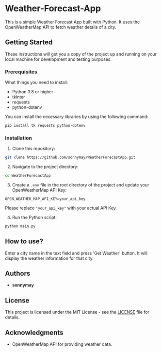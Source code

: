 # Weather-Forecast-App

This is a simple Weather Forecast App built with Python. It uses the OpenWeatherMap API to fetch weather details of a city.

## Getting Started

These instructions will get you a copy of the project up and running on your local machine for development and testing purposes.

### Prerequisites

What things you need to install:

- Python 3.8 or higher
- tkinter
- requests
- python-dotenv

You can install the necessary libraries by using the following command:

```bash
pip install tk requests python-dotenv
```

### Installation

1. Clone this repository:

```bash
git clone https://github.com/sonnymay/WeatherForecastApp.git
```

2. Navigate to the project directory:

```bash
cd WeatherForecastApp
```

3. Create a `.env` file in the root directory of the project and update your OpenWeatherMap API Key:

```env
OPEN_WEATHER_MAP_API_KEY=your_api_key
```
Please replace `"your_api_key"` with your actual API Key.

4. Run the Python script:

```bash
python main.py
```

## How to use?

Enter a city name in the text field and press 'Get Weather' button. It will display the weather information for that city.

## Authors

- **sonnymay**

## License

This project is licensed under the MIT License - see the [LICENSE](LICENSE) file for details.

## Acknowledgments

- OpenWeatherMap API for providing weather data.

